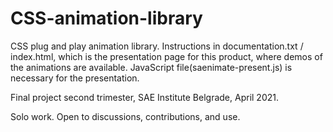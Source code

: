 # CSS-animation-library
CSS plug and play animation library. Instructions in documentation.txt / index.html, which is the presentation page for this product, where demos of the animations are available. JavaScript file(saenimate-present.js) is necessary for the presentation.

Final project second trimester, SAE Institute Belgrade, April 2021. 

Solo work. Open to discussions, contributions, and use.
